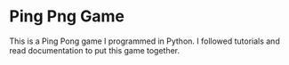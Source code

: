 # Ping Png Game
This is a Ping Pong game I programmed in Python. I followed tutorials and read documentation to put this game together.
